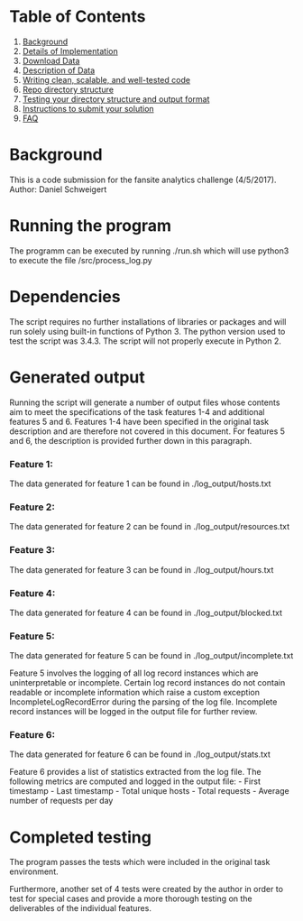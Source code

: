 # Table of Contents
1. [Background](README.md#Background)
2. [Details of Implementation](README.md#details-of-implementation)
3. [Download Data](README.md#download-data)
4. [Description of Data](README.md#description-of-data)
5. [Writing clean, scalable, and well-tested code](README.md#writing-clean-scalable-and-well-tested-code)
6. [Repo directory structure](README.md#repo-directory-structure)
7. [Testing your directory structure and output format](README.md#testing-your-directory-structure-and-output-format)
8. [Instructions to submit your solution](README.md#instructions-to-submit-your-solution)
9. [FAQ](README.md#faq)


# Background

This is a code submission for the fansite analytics challenge (4/5/2017).
Author: Daniel Schweigert

# Running the program
The programm can be executed by running 
./run.sh
which will use python3 to execute the file /src/process_log.py

# Dependencies
The script requires no further installations of libraries or packages and will run solely using built-in functions of Python 3. The python version used to test the script was 3.4.3.
The script will not properly execute in Python 2.

# Generated output
Running the script will generate a number of output files whose contents aim to meet the specifications of the task features 1-4 and additional features 5 and 6. Features 1-4 have been specified in the original task description and are therefore not covered in this document. For features 5 and 6, the description is provided further down in this paragraph. 

### Feature 1: 
The data generated for feature 1 can be found in ./log_output/hosts.txt

### Feature 2: 
The data generated for feature 2 can be found in ./log_output/resources.txt

### Feature 3: 
The data generated for feature 3 can be found in ./log_output/hours.txt  

### Feature 4: 
The data generated for feature 4 can be found in ./log_output/blocked.txt 

### Feature 5:
The data generated for feature 5 can be found in ./log_output/incomplete.txt 

Feature 5 involves the logging of all log record instances which are uninterpretable or incomplete. Certain log record instances do not contain readable or incomplete information which raise a custom exception IncompleteLogRecordError during the parsing of the log file. Incomplete record instances will be logged in the output file for further review.

### Feature 6:
The data generated for feature 6 can be found in ./log_output/stats.txt

Feature 6 provides a list of statistics extracted from the log file. The following metrics are computed and logged in the output file:
    - First timestamp
    - Last timestamp
    - Total unique hosts
    - Total requests
    - Average number of requests per day


# Completed testing
The program passes the tests which were included in the original task environment.

Furthermore, another set of 4 tests were created by the author in order to test for special cases and provide a more thorough testing on the deliverables of the individual features.
